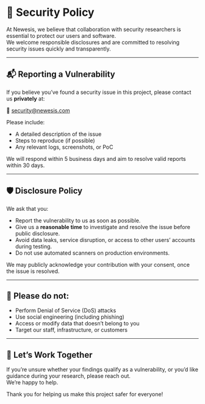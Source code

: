 # 🔐 Security Policy

At Newesis, we believe that collaboration with security researchers is essential to protect our users and software.  
We welcome responsible disclosures and are committed to resolving security issues quickly and transparently.

---

## 📬 Reporting a Vulnerability

If you believe you’ve found a security issue in this project, please contact us **privately** at:

📧 [security@newesis.com](mailto:security@newesis.com)

Please include:

- A detailed description of the issue
- Steps to reproduce (if possible)
- Any relevant logs, screenshots, or PoC

We will respond within 5 business days and aim to resolve valid reports within 30 days.

---

## 🛡️ Disclosure Policy

We ask that you:

- Report the vulnerability to us as soon as possible.
- Give us a **reasonable time** to investigate and resolve the issue before public disclosure.
- Avoid data leaks, service disruption, or access to other users’ accounts during testing.
- Do not use automated scanners on production environments.

We may publicly acknowledge your contribution with your consent, once the issue is resolved.

---

## 🚫 Please do not:

- Perform Denial of Service (DoS) attacks
- Use social engineering (including phishing)
- Access or modify data that doesn’t belong to you
- Target our staff, infrastructure, or customers

---

## 🤝 Let’s Work Together

If you’re unsure whether your findings qualify as a vulnerability, or you’d like guidance during your research, please reach out.  
We’re happy to help.

Thank you for helping us make this project safer for everyone!
